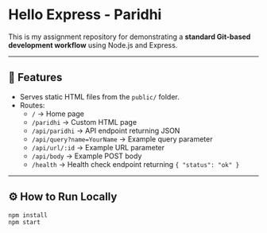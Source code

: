 # Hello Express - Paridhi

This is my assignment repository for demonstrating a **standard Git-based development workflow** using Node.js and Express.

---

## 🚀 Features
- Serves static HTML files from the `public/` folder.
- Routes:
  - `/` → Home page
  - `/paridhi` → Custom HTML page
  - `/api/paridhi` → API endpoint returning JSON
  - `/api/query?name=YourName` → Example query parameter
  - `/api/url/:id` → Example URL parameter
  - `/api/body` → Example POST body
  - `/health` → Health check endpoint returning `{ "status": "ok" }`

---

## ⚙️ How to Run Locally

```bash
npm install
npm start
